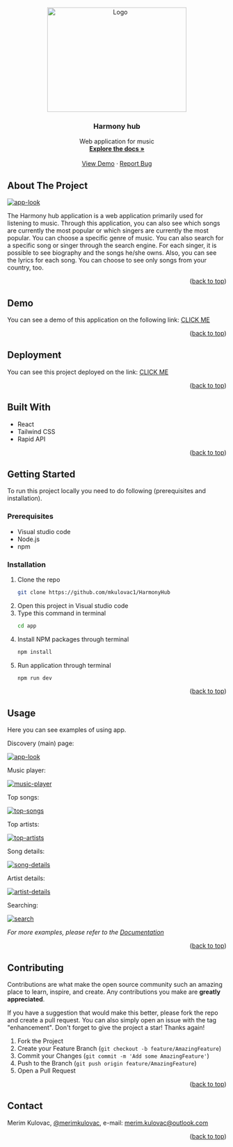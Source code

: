 <!-- Improved compatibility of back to top link: See: https://github.com/othneildrew/Best-README-Template/pull/73 -->
<a name="readme-top"></a>

<!-- PROJECT LOGO -->
<br />
<div align="center">
  <a href="https://harmony-hub-app.netlify.app/">
    <img src="images/harmony-logo.png" alt="Logo" width="320" height="240">
  </a>

  <h3 align="center">Harmony hub</h3>

  <p align="center">
    Web application for music
    <br />
    <a href="https://github.com/mkulovac1/HarmonyHub"><strong>Explore the docs »</strong></a>
    <br />
    <br />
    <a href="https://drive.google.com/file/d/1w4oZLbMxuHCoJA3re9zMnkJu0wskWtAe/view">View Demo</a>
    ·
    <a href="https://github.com/mkulovac1/HarmonyHub/issues">Report Bug</a>
  </p>
</div>

<!-- ABOUT THE PROJECT -->
## About The Project

<a href="https://harmony-hub-app.netlify.app/">
  <img src="images/page.png" alt="app-look">
</a>

The Harmony hub application is a web application primarily used for listening to music. Through this application, you can also see which songs are currently the most popular or which singers are currently the most popular. You can choose a specific genre of music. You can also search for a specific song or singer through the search engine. For each singer, it is possible to see biography and the songs he/she owns. Also, you can see the lyrics for each song. You can choose to see only songs from your country, too.

<p align="right">(<a href="#readme-top">back to top</a>)</p>



## Demo

You can see a demo of this application on the following link: [CLICK ME](https://drive.google.com/file/d/1w4oZLbMxuHCoJA3re9zMnkJu0wskWtAe/view)
<p align="right">(<a href="#readme-top">back to top</a>)</p>



## Deployment
You can see this project deployed on the link: [CLICK ME](https://harmony-hub-app.netlify.app/)

<p align="right">(<a href="#readme-top">back to top</a>)</p>



## Built With

* React
* Tailwind CSS
* Rapid API

<p align="right">(<a href="#readme-top">back to top</a>)</p>



<!-- GETTING STARTED -->
## Getting Started

To run this project locally you need to do following (prerequisites and installation).

### Prerequisites

* Visual studio code
* Node.js
* npm

### Installation

1. Clone the repo
   ```sh
   git clone https://github.com/mkulovac1/HarmonyHub
   ```
2. Open this project in Visual studio code
3. Type this command in terminal
   ```sh
   cd app
   ```
4. Install NPM packages through terminal
   ```sh
   npm install
   ```
5. Run application through terminal
   ```js
   npm run dev
   ```

<p align="right">(<a href="#readme-top">back to top</a>)</p>



<!-- USAGE EXAMPLES -->
## Usage

Here you can see examples of using app.

Discovery (main) page:

<a href="https://harmony-hub-app.netlify.app/">
  <img src="images/main-discover.png" alt="app-look">
</a>

Music player:

<a href="https://harmony-hub-app.netlify.app/">
  <img src="images/music-player.png" alt="music-player">
</a>

Top songs:

<a href="https://harmony-hub-app.netlify.app/">
  <img src="images/top-songs.png" alt="top-songs">
</a>

Top artists:

<a href="https://harmony-hub-app.netlify.app/">
  <img src="images/top-artists.png" alt="top-artists">
</a>

Song details:

<a href="https://harmony-hub-app.netlify.app/">
  <img src="images/song-details.png" alt="song-details">
</a>

Artist details:

<a href="https://harmony-hub-app.netlify.app/">
  <img src="images/artist-details.png" alt="artist-details">
</a>

Searching:

<a href="https://harmony-hub-app.netlify.app/">
  <img src="images/search.png" alt="search">
</a>


_For more examples, please refer to the [Documentation](https://example.com)_

<p align="right">(<a href="#readme-top">back to top</a>)</p>




<!-- CONTRIBUTING -->
## Contributing

Contributions are what make the open source community such an amazing place to learn, inspire, and create. Any contributions you make are **greatly appreciated**.

If you have a suggestion that would make this better, please fork the repo and create a pull request. You can also simply open an issue with the tag "enhancement".
Don't forget to give the project a star! Thanks again!

1. Fork the Project
2. Create your Feature Branch (`git checkout -b feature/AmazingFeature`)
3. Commit your Changes (`git commit -m 'Add some AmazingFeature'`)
4. Push to the Branch (`git push origin feature/AmazingFeature`)
5. Open a Pull Request

<p align="right">(<a href="#readme-top">back to top</a>)</p>


<!-- CONTACT -->
## Contact

Merim Kulovac, [@merimkulovac](https://www.linkedin.com/in/merimkulovac/), e-mail: merim.kulovac@outlook.com

<p align="right">(<a href="#readme-top">back to top</a>)</p>
